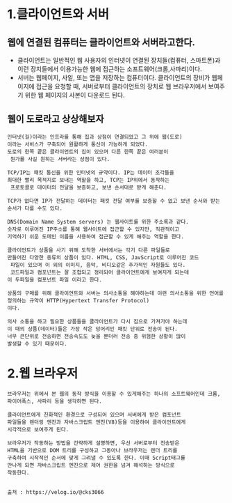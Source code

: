1.클라이언트와 서버
==================
웹에 연결된 컴퓨터는 클라이언트와 서버라고한다.
--------------------------------------------
   * 클라이언트는 일반적인 웹 사용자의 인터넷이 연결된 장치들(컴퓨터, 스마트폰)과 이런 장치들에서 이용가능한 웹에 접근하는 소프트웨어(크롬,사파리)이다.
   * 서버는 웹페이지, 사잍, 또는 앱을 저장하는 컴퓨터이다. 클라이언트의 장비가 웹페이지에 접근을 요청할 때, 서버로부터 클라이언트의 장치로 웹 브라우저에서 보여주기 위한 웹 페이지의 사본이 다운로드 된다.

웹이 도로라고 상상해보자
----------------------
    인터넷(길)이라는 인프라를 통해 집과 상점이 연결되었고 그 위에 웹(도로)
    이라는 서비스가 구축되어 원활하게 통신이 가능하게 되었다.
    도로의 한쪽 끝은 클라이언트의 집이 있으며 다른 한쪽 끝은 여러분이
     뭔가를 사길 원하는 서버라는 상점이 있다.

    TCP/IP는 패킷 통신을 위한 인터넷의 규약이다. IP는 데이터 조각들을 
    최대한 빨리 목적지로 보내는 역할을 하고, TCP는 IP위에서 동작하는
     프로토콜로 데이터의 전달을 보증하고, 보낸 순서대로 받게 해준다.

    TCP가 없다면 IP가 전달하는 데이터는 패킷 전달 여부를 보증할 수 없고 보낸 순서와 받는 순서가 다를 수도 있다.

    DNS(Domain Name System servers) 는 웹사이트를 위한 주소록과 같다.
    숫자로 이루어진 IP주소를 통해 웹사이트에 접근할 수 있지만, 직관적이고 
    기억하기 쉬운 도메인 이름을 사용하여 접근할 수 있게 해주는 역할을 한다.

    클라이언트가 상품을 사기 위해 도착한 서버에서는 각기 다른 파일들로 
    만들어진 다양한 종류의 상품이 있다. HTML, CSS, JavScript로 이루어진 코드
     파일이 있으며 이 외의 이미지, 음악, 비디오같은 추가적인 자원들도 있다. 
     코드파일과 컴포넌트는 잘 조합되고 정리되어 클라이언트에게 보여지게 되는데
    이 두파일을 컴포넌트 파일 이라고 한다.

    상품의 구매를 위해 클라이언트와 서버는 의사소통을 해야하는데 이런 의사소통을 위한 언어를 정의하는 규약이 HTTP(Hypertext Transfer Protocol)
    이다.

    의사 소통을 하고 필요한 상품들을 클라이언트가 다시 집으로 가져가야 하는데 
    이 때의 상품(데이터)들은 가장 작은 덩어리인 패킷 단위로 전송이 된다. 
    너무 큰단위로 전송하면 전송속도도 늦을 뿐더러 전송 중 위험한 상황이 많이 
    발생할 수 있기 때문이다.

2.웹 브라우저
=============

    브라우저는 위에서 본 웹의 동작 방식을 이용할 수 있게해주는 하나의 소프트웨어인데 크롬, 파이어폭스, 사파리 등을 생각하면 된다.

    클라이언트에게 친화적인 환경으로 구성되어 있으며 서버에게 받은 컴포넌트 
    파일들을 렌더링 엔진과 자바스크립트 엔진(V8)등을 이용하여 클라이언트에게 
    시각적으로 보여주게 된다.

    브라우저가 작동하는 방법을 간략하게 설명하면, 우선 서버로부터 전송받은 
    HTML을 기반으로 DOM 트리를 구성하고 그동아나 브라우저는 렌더 트리를 
    구축하여 시작적인 순서에 맞게 그려낼 수 있도록 한다. 이때 Script태그를 
    만나게 되면 자바스크립트 엔진으로 제어 권한을 넘겨 해석하는 방식으로 
    작동한다.


    출처 : https://velog.io/@cks3066